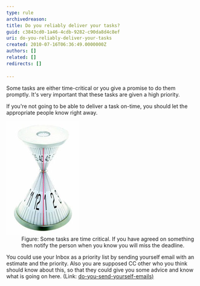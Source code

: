 ```yaml
---
type: rule
archivedreason: 
title: Do you reliably deliver your tasks?
guid: c3843cd0-1a46-4cdb-9282-c90da8d4c8ef
uri: do-you-reliably-deliver-your-tasks
created: 2010-07-16T06:36:49.0000000Z
authors: []
related: []
redirects: []

---
```


Some tasks are either time-critical or you give a promise to do them promptly. It's very important that these tasks are given a high priority. 

<!--endintro-->

If you're not going to be able to deliver a task on-time, you should let the appropriate people know right away.
<dl class="goodImage"><dt>
      <img alt="A ticking clock" src="../../assets/tickingclock.JPG"> 
   </dt><dd>Figure: Some tasks are time critical. If you have agreed on something then notify the person when you know you will miss the deadline.<br></dd><p>You could use your Inbox as a priority list by sending yourself email with an estimate and the priority. Also you are supposed CC other who you think should know about this, so that they could give you some advice and know what is going on here. (Link: 
      <a href="/EmailToMyself">do-you-send-yourself-emails)</a><br><br></p>
   <p><br></p><dd></dd></dl>
